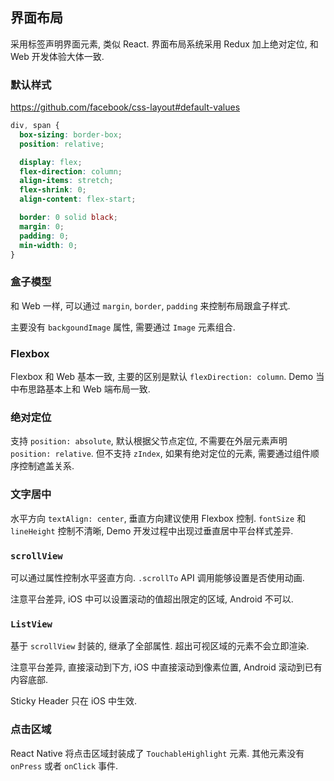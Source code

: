 
界面布局
----

采用标签声明界面元素, 类似 React. 界面布局系统采用 Redux 加上绝对定位, 和 Web 开发体验大体一致.

### 默认样式

https://github.com/facebook/css-layout#default-values

```css
div, span {
  box-sizing: border-box;
  position: relative;

  display: flex;
  flex-direction: column;
  align-items: stretch;
  flex-shrink: 0;
  align-content: flex-start;

  border: 0 solid black;
  margin: 0;
  padding: 0;
  min-width: 0;
}
```

### 盒子模型

和 Web 一样, 可以通过 `margin`, `border`, `padding` 来控制布局跟盒子样式.

主要没有 `backgoundImage` 属性, 需要通过 `Image` 元素组合.

### Flexbox

Flexbox 和 Web 基本一致, 主要的区别是默认 `flexDirection: column`.
Demo 当中布思路基本上和 Web 端布局一致.

### 绝对定位

支持 `position: absolute`, 默认根据父节点定位, 不需要在外层元素声明 `position: relative`.
但不支持 `zIndex`, 如果有绝对定位的元素, 需要通过组件顺序控制遮盖关系.

### 文字居中

水平方向 `textAlign: center`, 垂直方向建议使用 Flexbox 控制.
`fontSize` 和 `lineHeight` 控制不清晰, Demo 开发过程中出现过垂直居中平台样式差异.

### `scrollView`

可以通过属性控制水平竖直方向. `.scrollTo` API 调用能够设置是否使用动画.

注意平台差异, iOS 中可以设置滚动的值超出限定的区域, Android 不可以.

### `ListView`

基于 `scrollView` 封装的, 继承了全部属性. 超出可视区域的元素不会立即渲染.

注意平台差异, 直接滚动到下方, iOS 中直接滚动到像素位置, Android 滚动到已有内容底部.

Sticky Header 只在 iOS 中生效.

### 点击区域

React Native 将点击区域封装成了 `TouchableHighlight` 元素.
其他元素没有 `onPress` 或者 `onClick` 事件.
